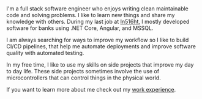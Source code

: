 ---
---

<br>

I'm a full stack software engineer who enjoys writing clean maintainable code and solving problems. I like to learn new things and share my knowledge with others. During my last job at [In516ht](https://www.in516ht.com/), I mostly developed software for banks using .NET Core, Angular, and MSSQL. 

I am always searching for ways to improve my workflow so I like to build CI/CD pipelines, that help me automate deployments and improve software quality with automated testing.

In my free time, I like to use my skills on side projects that improve my day to day life. These side projects sometimes involve the use of microcontrollers that can control things in the physical world.

If you want to learn more about me check out my [work experience](./work-experience).